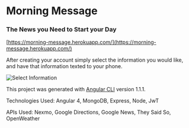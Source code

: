 # Morning Message

### The News you Need to Start your Day
[https://morning-message.herokuapp.com/](https://morning-message.herokuapp.com/)

After creating your account simply select the information you would like, and have that information texted to your phone.



![Select Information](http://g.recordit.co/4i8CCiC9uX.gif)

This project was generated with [Angular CLI](https://github.com/angular/angular-cli) version 1.1.1.

Technologies Used: Angular 4, MongoDB, Express, Node, JwT 

APIs Used: Nexmo, Google Directions, Google News, They Said So, OpenWeather
